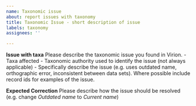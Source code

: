 ```yaml
---
name: Taxonomic issue
about: report issues with taxonomy
title: Taxonomic Issue - short description of issue
labels: taxonomy
assignees: ''

---
```


**Issue with taxa**
Please describe the taxonomic issue you found in Virion.
    - Taxa affected 
    - Taxonomic authority used to identify the issue (not always applicable)
    - Specifically describe the issue (e.g. uses outdated name, orthographic error, inconsistent between data sets). Where possible include record ids for examples of the issue.

**Expected Correction**
Please describe how the issue should be resolved (e.g. change *Outdated name* to *Current name*)
